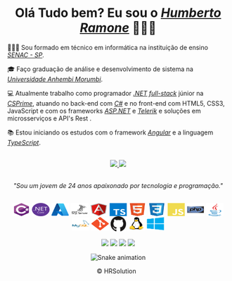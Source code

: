 <h1 align="center"> 
  Olá Tudo bem? Eu sou o <a href="https://www.linkedin.com/in/humberto-ramone-8a739917a/"><i>Humberto Ramone</i></a> 👨🏽‍💻
</h1>
<div>
  <p>👨🏽‍🎓 Sou formado em técnico em informática na instituição de ensino <a href="https://www.sp.senac.br/cursos-tecnicos/curso-tecnico-em-informatica"><i>SENAC - SP</i></a>.</p>
  <p>🎓 Faço graduação de análise e desenvolvimento de sistema na <a href="https://portal.anhembi.br/graduacao/analise-e-desenvolvimento-de-sistemas/"><i>Universidade Anhembi Morumbi</i></a>.</p>
  <p>💻 Atualmente trabalho como programador <a href="https://docs.microsoft.com/pt-br/dotnet/core/introduction"><i>.NET</i></a> <a href="https://www.youtube.com/watch?v=h0HVMDNhAeo"><i>full-stack</i></a> júnior na <a href="https://csprime.com.br/"><i>CSPrime</i></a>, atuando no back-end com <a href="https://docs.microsoft.com/pt-br/dotnet/csharp/"><i>C#</i></a> e no front-end com HTML5, CSS3, JavaScript e com os frameworks <a href="https://dotnet.microsoft.com/en-us/download/dotnet-framework/net40"><i>ASP.NET</i></a> e <a href="https://www.telerik.com/products/aspnet-ajax.aspx"><i>Telerik</i></a> e soluções em microsserviços e API's Rest .</p>
  <p>📚 Estou iniciando os estudos com o framework <a href="https://angular.io/start"><i>Angular</i></a> e a linguagem <a href="https://www.typescriptlang.org/"><i>TypeScript</i></a>.</p>
</div></br>

<div align="center">
  <a href="https://github.com/ramonehb?tab=repositories">
    <img height="150em" src="https://github-readme-stats.vercel.app/api?username=ramonehb&count_private=true&include_all_commits=true&show_icons=true&theme=dracula&hide_border=false&show_owner=true"/>
    <img height="150em" src="https://github-readme-stats.vercel.app/api/top-langs/?username=ramonehb&theme=dracula&hide_border=false&&layout=compact"/>
  </a>
</div>

</br>
<p align="center"><i>"Sou um jovem de 24 anos apaixonado por tecnologia e programação."</i></p>

<div align="center" valign="top"><br>
  <img align="center" alt="Js" height="30" width="40" src="https://raw.githubusercontent.com/devicons/devicon/master/icons/csharp/csharp-original.svg">
  <img align="center" alt="Js" height="30" width="40" src="https://raw.githubusercontent.com/devicons/devicon/master/icons/dotnetcore/dotnetcore-original.svg">
  <img align="center" alt="Js" height="30" width="40" src="https://raw.githubusercontent.com/devicons/devicon/master/icons/azure/azure-original.svg">
  <img align="center" alt="Js" height="30" width="40" src="https://raw.githubusercontent.com/devicons/devicon/master/icons/microsoftsqlserver/microsoftsqlserver-plain-wordmark.svg">
  <img align="center" alt="Js" height="30" width="40" src="https://raw.githubusercontent.com/devicons/devicon/master/icons/angularjs/angularjs-original.svg">
  <img align="center" alt="Js" height="30" width="40" src="https://raw.githubusercontent.com/devicons/devicon/master/icons/typescript/typescript-plain.svg">
  <img align="center" alt="HTML" height="30" width="40" src="https://raw.githubusercontent.com/devicons/devicon/master/icons/html5/html5-original.svg">
  <img align="center" alt="CSS" height="30" width="40" src="https://raw.githubusercontent.com/devicons/devicon/master/icons/css3/css3-original.svg">
  <img align="center" alt="Js" height="30" width="40" src="https://raw.githubusercontent.com/devicons/devicon/master/icons/javascript/javascript-plain.svg">  
  <img align="center" alt="Js" height="30" width="40" src="https://raw.githubusercontent.com/devicons/devicon/master/icons/php/php-original.svg">  
  <img align="center" alt="linux" height="30" width="40" src="https://raw.githubusercontent.com/devicons/devicon/master/icons/java/java-original.svg">
  <img align="center" alt="linux" height="30" width="40" src="https://raw.githubusercontent.com/devicons/devicon/master/icons/mysql/mysql-original-wordmark.svg">
  <img align="center" alt="git" height="30" width="40" src="https://raw.githubusercontent.com/devicons/devicon/master/icons/git/git-original.svg">  
  <img align="center" alt="github" height="35" width="35" src="/assets/GitHub.png">  
  <img align="center" alt="linux" height="30" width="40" src="https://raw.githubusercontent.com/devicons/devicon/master/icons/linux/linux-original.svg">
  <img align="center" alt="linux" height="30" width="40" src="https://raw.githubusercontent.com/devicons/devicon/master/icons/windows8/windows8-original.svg">
</div><br>

<div align="center">
  <a href="https://www.linkedin.com/in/humberto-ramone-8a739917a/" target="_blank"><img src="https://img.shields.io/badge/-LinkedIn-%230077B5?style=for-the-badge&logo=linkedin&logoColor=white" target="_blank"></a> 
  <a href="mailto:humbertorody@gmail.com"><img src="https://img.shields.io/badge/-Gmail-%23333?style=for-the-badge&logo=gmail&logoColor=white" target="_blank"></a>
  <a href="https://www.instagram.com/humberto_r10/" target="_blank"><img src="https://img.shields.io/badge/-Instagram-%23E4405F?style=for-the-badge&logo=instagram&logoColor=white" target="_blank"></a>
  <a href="https://www.facebook.com/humberto.ramone.7" target="_blank"><img src="https://img.shields.io/badge/Facebook-1877F2?style=for-the-badge&logo=facebook&logoColor=white" target="_blank"></a> 
</div>

<div align="center">
  
  ![Snake animation](https://github.com/danielbped/danielbped/blob/output/github-contribution-grid-snake.svg)
  
</div>

<div align="center">
  <p class="text-center text-muted">© HRSolution&nbsp;&nbsp;</p>
</div>
